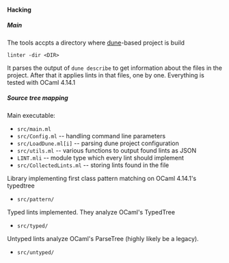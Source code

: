 #### Hacking

##### Main

The tools accpts a directory where [dune](https://dune.rtfd.io)-based project is build

    linter -dir <DIR>

It parses the output of `dune describe` to get information about the files in the project. After that it applies lints in that files, one by one. Everything is tested with OCaml 4.14.1

##### Source tree mapping

Main executable:
  * `src/main.ml`
  * `src/Config.ml` -- handling command line parameters
  * `src/LoadDune.ml[i]` -- parsing dune project configuration
  * `src/utils.ml` -- various functions to output found lints as JSON
  * `LINT.mli` -- module type which every lint should implement
  * `src/CollectedLints.ml` -- storing lints found in the file

Library implementing first class pattern matching on OCaml 4.14.1's typedtree
  * `src/pattern/`

Typed lints implemented. They analyze OCaml's TypedTree
  * `src/typed/`

Untyped lints analyze OCaml's ParseTree (highly likely be a legacy).
  * `src/untyped/`
